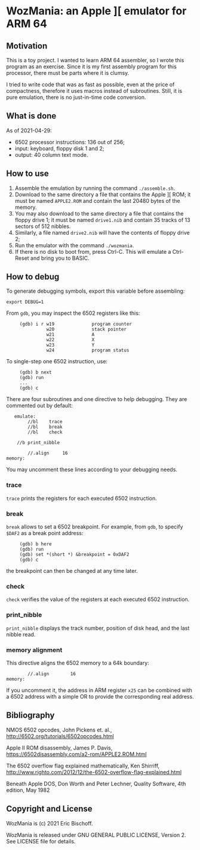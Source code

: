 # WozMania: an Apple ][ emulator for ARM 64

## Motivation

This is a toy project. I wanted to learn ARM 64 assembler, so I wrote this
program as an exercise. Since it is my first assembly program for this
processor, there must be parts where it is clumsy.

I tried to write code that was as fast as possible, even at the price of
compactness, therefore it uses macros instead of subroutines. Still, it is
pure emulation, there is no just-in-time code conversion.


## What is done

As of 2021-04-29:

* 6502 processor instructions: 136 out of 256;
* input: keyboard, floppy disk 1 and 2;
* output: 40 column text mode.


## How to use

1. Assemble the emulation by running the command `./assemble.sh`.
2. Download to the same directory a file that contains the
   Apple ][ ROM; it must be named `APPLE2.ROM` and contain the
   last 20480 bytes of the memory.
3. You may also download to the same directory a file that contains
   the floppy drive 1; it must be named `drive1.nib` and contain
   35 tracks of 13 sectors of 512 nibbles.
4. Similarly, a file named `drive2.nib` will have the contents
   of floppy drive 2;
5. Run the emulator with the command `./wozmania`.
6. If there is no disk to boot from, press Ctrl-C.
   This will emulate a Ctrl-Reset and bring you to BASIC.


## How to debug

To generate debugging symbols, export this variable before assembling:
```
export DEBUG=1
```

From `gdb`, you may inspect the 6502 registers like this:
```
     (gdb) i r w19              program counter
               w20              stack pointer
               w21              A
               w22              X
               w23              Y
               w24              program status
```

To single-step one 6502 instruction, use:
```
     (gdb) b next
     (gdb) run
     ...
     (gdb) c
```

There are four subroutines and one directive to help debugging.
They are commented out by default:
```
   emulate:
        //bl    trace
        //bl    break
        //bl    check

	//b	print_nibble

        //.align     16
memory:
```

You may uncomment these lines according to your debugging needs.

### trace

`trace` prints the registers for each executed 6502 instruction.

### break

`break` allows to set a 6502 breakpoint. For example, from `gdb`, to specify
`$DAF2` as a break point address:
```
     (gdb) b here
     (gdb) run
     (gdb) set *(short *) &breakpoint = 0xDAF2
     (gdb) c
```
the breakpoint can then be changed at any time later.

### check

`check` verifies the value of the registers at each executed 6502 instruction.

### print_nibble

`print_nibble` displays the track number, position of disk head, and the last nibble read.

### memory alignment

This directive aligns the 6502 memory to a 64k boundary:
```
        //.align        16
memory:
```

If you uncomment it, the address in ARM register `x25` can be combined with a
6502 address with a simple OR to provide the corresponding real address.


## Bibliography

NMOS 6502 opcodes,
John Pickens et. al.,
http://6502.org/tutorials/6502opcodes.html

Apple II ROM disassembly,
James P. Davis,
https://6502disassembly.com/a2-rom/APPLE2.ROM.html

The 6502 overflow flag explained mathematically,
Ken Shirriff,
http://www.righto.com/2012/12/the-6502-overflow-flag-explained.html

Beneath Apple DOS,
Don Worth and Peter Lechner,
Quality Software, 4th edition, May 1982


## Copyright and License

WozMania is (c) 2021 Eric Bischoff.

WozMania is released under GNU GENERAL PUBLIC LICENSE, Version 2.
See LICENSE file for details.
